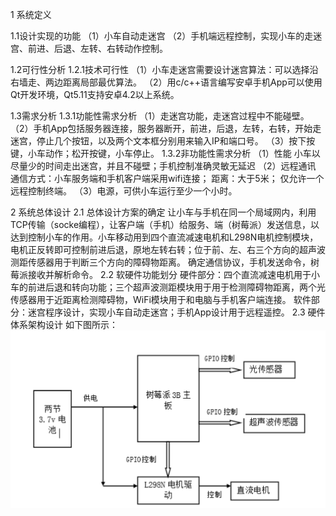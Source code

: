 1 系统定义

1.1设计实现的功能
（1）小车自动走迷宫
（2）手机端远程控制，实现小车的走迷宫、前进、后退、左转、右转动作控制。

1.2可行性分析
1.2.1技术可行性
（1）小车走迷宫需要设计迷宫算法：可以选择沿右墙走、两边距离局部最优算法。
（2）用c/c++语言编写安卓手机App可以使用Qt开发环境，Qt5.11支持安卓4.2以上系统。

1.3需求分析
1.3.1功能性需求分析
（1）走迷宫功能，走迷宫过程中不能碰壁。
（2）手机App包括服务器连接，服务器断开，前进，后退，左转，右转，开始走迷宫，停止几个按钮，以及两个文本框分别用来输入IP和端口号。
（3）按下按键，小车动作；松开按键，小车停止。
1.3.2非功能性需求分析
（1）性能
小车以尽量少的时间走出迷宫，并且不碰壁；手机控制准确灵敏无延迟
（2）远程通讯
通信方式：小车服务端和手机客户端采用wifi连接；
距离：大于5米；
仅允许一个远程控制终端。
（3）电源，可供小车运行至少一个小时。

2 系统总体设计
2.1 总体设计方案的确定
让小车与手机在同一个局域网内，利用TCP传输（socke编程），让客户端（手机）给服务、端（树莓派）发送信息，以达到控制小车的作用。小车移动用到四个直流减速电机和L298N电机控制模块，电机正反转即可控制前进后退，原地左转右转；位于前、左、右三个方向的超声波测距传感器用于判断三个方向的障碍物距离。
确定通信协议，手机发送命令，树莓派接收并解析命令。
2.2 软硬件功能划分
硬件部分：四个直流减速电机用于小车的前进后退和转向功能；三个超声波测距模块用于用于检测障碍物距离，两个光传感器用于近距离检测障碍物，WiFi模块用于和电脑与手机客户端连接。
软件部分：迷宫程序设计，实现小车自动走迷宫；手机App设计用于远程遥控。
2.3 硬件体系架构设计
如下图所示：
![image](https://github.com/QustRobot/AppOnCar/blob/master/images/1.PNG)

